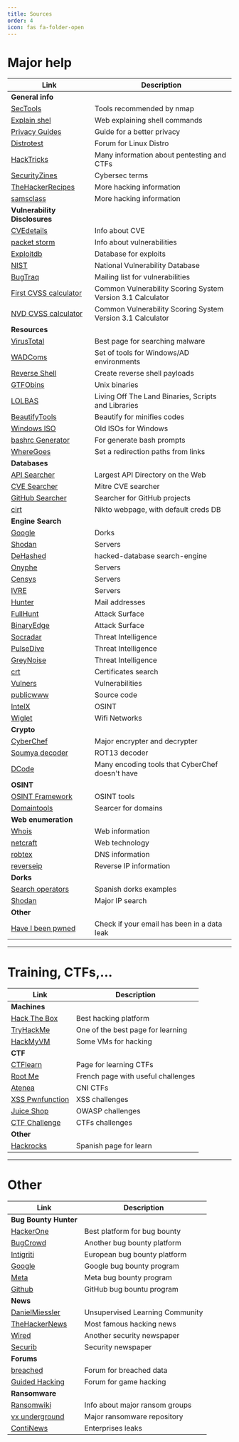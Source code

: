 ```yaml
---
title: Sources
order: 4
icon: fas fa-folder-open
---
```


# Major help

| **Link** | **Description** |
|----------|-----------------|
| **General info** |
| [SecTools](https://sectools.org/) | Tools recommended by nmap |
| [Explain shel](https://explainshell.com/) | Web explaining shell commands |
| [Privacy Guides](https://privacyguides.org/) | Guide for a better privacy |
| [Distrotest](https://distrotest.net/index.php) | Forum for Linux Distro |
| [HackTricks](https://book.hacktricks.xyz/) | Many information about pentesting and CTFs |
| [SecurityZines](https://securityzines.com/) | Cybersec terms |
| [TheHackerRecipes](https://www.thehacker.recipes/) | More hacking information |
| [samsclass](https://samsclass.info/127/ED_2020.shtml) | More hacking information |
| **Vulnerability Disclosures** |
| [CVEdetails](https://www.cvedetails.com/) | Info about CVE |
| [packet storm](https://packetstormsecurity.com/) | Info about vulnerabilities |
| [Exploitdb](https://www.exploit-db.com/) | Database for exploits |
| [NIST](https://nvd.nist.gov/vuln/search?execution=e2s1) | National Vulnerability Database |
| [BugTraq](https://bugtraq.securityfocus.com/archive) | Mailing list for vulnerabilities |
| [First CVSS calculator](https://www.first.org/cvss/calculator/3.1) | Common Vulnerability Scoring System Version 3.1 Calculator |
| [NVD CVSS calculator](https://nvd.nist.gov/vuln-metrics/cvss/v3-calculator) | Common Vulnerability Scoring System Version 3.1 Calculator |
| **Resources** |
| [VirusTotal](https://www.virustotal.com/gui/home/upload) | Best page for searching malware |
| [WADComs](https://wadcoms.github.io/) | Set of tools for Windows/AD environments |
| [Reverse Shell](https://www.revshells.com/) | Create reverse shell payloads |
| [GTFObins](https://gtfobins.github.io/) | Unix binaries |
| [LOLBAS](https://lolbas-project.github.io/) | Living Off The Land Binaries, Scripts and Libraries |
| [BeautifyTools](https://beautifytools.com/) | Beautify for minifies codes |
| [Windows ISO](https://www.heidoc.net/joomla/technology-science/microsoft/67-microsoft-windows-and-office-iso-download-tool%EF%BB%BF) | Old ISOs for Windows |
| [bashrc Generator](https://bashrcgenerator.com/) | For generate bash prompts |
| [WhereGoes](https://wheregoes.com/) | Set a redirection paths from links |
| **Databases** |
| [API Searcher](https://www.programmableweb.com/apis/directory) | Largest API Directory on the Web |
| [CVE Searcher](https://cve.mitre.org/) | Mitre CVE searcher |
| [GitHub Searcher](https://awesomeopensource.com/) | Searcher for GitHub projects |
| [cirt](https://www.cirt.net/) | Nikto webpage, with default creds DB |
| **Engine Search** |
| [Google](https://google.com/) | Dorks |
| [Shodan](https://www.shodan.io/) | Servers |
| [DeHashed](https://dehashed.com/) | hacked-database search-engine |
| [Onyphe](https://onyphe.io/) | Servers |
| [Censys](https://censys.io/) | Servers |
| [IVRE](https://ivre.rocks/) | Servers |
| [Hunter](https://hunter.io/) | Mail addresses |
| [FullHunt](https://fullhunt.io/) | Attack Surface |
| [BinaryEdge](https://binaryedge.io/) | Attack Surface |
| [Socradar](https://socradar.io/) | Threat Intelligence |
| [PulseDive](https://pulsedive.com/) | Threat Intelligence |
| [GreyNoise](https://viz.greynoise.io/) | Threat Intelligence |
| [crt](https://crt.sh/) | Certificates search |
| [Vulners](https://vulners.com/) | Vulnerabilities |
| [publicwww](https://publicwww.com/) | Source code |
| [IntelX](https://intelx.io/) | OSINT |
| [Wiglet](https://wigle.net/) | Wifi Networks |
| **Crypto** |
| [CyberChef](https://icyberchef.com/) | Major encrypter and decrypter |
| [Soumya decoder](https://decode.soumya.dev/) | ROT13 decoder |
| [DCode](https://www.dcode.fr/en) | Many encoding tools that CyberChef doesn't have |
| **OSINT** |
| [OSINT Framework](https://osintframework.com/) | OSINT tools |
| [Domaintools](https://www.domaintools.com/) | Searcer for domains |
| **Web enumeration** |
| [Whois](https://whois.domaintools.com/) | Web information |
| [netcraft](https://sitereport.netcraft.com/) | Web technology |
| [robtex](https://www.robtex.com/) | DNS information |
| [reverseip](https://viewdns.info/reverseip/) | Reverse IP information |
| **Dorks** |
| [Search operators](https://drive.google.com/file/d/1GIfRKE0ctkOoqnc2lwGzYu5rh88T4hs8/view) | Spanish dorks examples |
| [Shodan](https://www.shodan.io/) | Major IP search |
| **Other** |
| [Have I been pwned](https://haveibeenpwned.com/) | Check if your email has been in a data leak |

---

# Training, CTFs,...

| **Link** | **Description** |
|----------|-----------------|
| **Machines** |
| [Hack The Box](https://www.hackthebox.com/) | Best hacking platform |
| [TryHackMe](https://tryhackme.com/) | One of the best page for learning |
| [HackMyVM](https://hackmyvm.eu/) | Some VMs for hacking |
| **CTF** |
| [CTFlearn](https://ctflearn.com/) | Page for learning CTFs |
| [Root Me](https://www.root-me.org/) | French page with useful challenges |
| [Atenea](https://atenea.ccn-cert.cni.es/) | CNI CTFs |
| [XSS Pwnfunction](https://xss.pwnfunction.com/) | XSS challenges |
| [Juice Shop](https://github.com/juice-shop/juice-shop) | OWASP challenges |
| [CTF Challenge](https://ctfchallenge.com/) | CTFs challenges |
| **Other** |
| [Hackrocks](https://hackrocks.com/) | Spanish page for learn |

---

# Other

| **Link** | **Description** |
|----------|-----------------|
| **Bug Bounty Hunter** |
| [HackerOne](https://www.hackerone.com/) | Best platform for bug bounty |
| [BugCrowd](https://bugcrowd.com/programs) | Another bug bounty platform |
| [Intigriti](https://www.intigriti.com/) | European bug bounty platform |
| [Google](https://bughunters.google.com/) | Google bug bounty program |
| [Meta](https://www.facebook.com/whitehat) | Meta bug bounty program |
| [Github](https://bounty.github.com/) | GitHub bug bountu program |
| **News** |
| [DanielMiessler](https://danielmiessler.com/) | Unsupervised Learning Community |
| [TheHackerNews](https://thehackernews.com/) | Most famous hacking news |
| [Wired](https://www.wired.com/category/security/) | Another security newspaper |
| [Securib](https://securib.ee/) | Security newspaper |
| **Forums** |
| [breached](https://breached.to/) | Forum for breached data |
| [Guided Hacking](https://guidedhacking.com/) | Forum for game hacking |
| **Ransomware** |
| [Ransomwiki](https://darkfeed.io/ransomwiki/) | Info about major ransom groups |
| [vx underground](https://www.vx-underground.org/) | Major ransomware repository |
| [ContiNews ](https://continewsnv5otx5kaoje7krkto2qbu3gtqef22mnr7eaxw3y6ncz3ad.onion.ly/) | Enterprises leaks |


